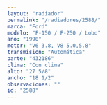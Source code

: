```yaml
---
layout: "radiador"
permalink: "/radiadores/2588/"
marca: "Ford"
modelo: "F-150 / F-250 / Lobo"
ano: "1990"
motor: "V6 3.8, V8 5.0,5.8"
transmision: "Automática"
parte: "432186"
clima: "Con clima"
alto: "27 5/8"
ancho: "18 1/2"
observaciones: ""
id: "2588"
---
```


